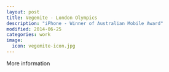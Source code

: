 ```yaml
---
layout: post
title: Vegemite - London Olympics
description: "iPhone - Winner of Australian Mobile Award"
modified: 2014-06-25
categories: work
image:
  icon: vegemite-icon.jpg
---
```


More information